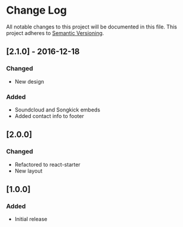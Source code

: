 # Change Log
All notable changes to this project will be documented in this file.
This project adheres to [Semantic Versioning](http://semver.org).

## [2.1.0] - 2016-12-18
### Changed
- New design

### Added
- Soundcloud and Songkick embeds
- Added contact info to footer

## [2.0.0]
### Changed
- Refactored to react-starter
- New layout

## [1.0.0]
### Added
- Initial release